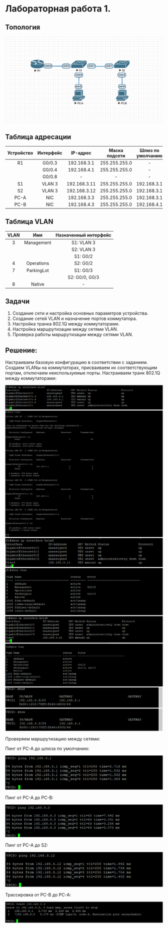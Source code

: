 <h1> Лабораторная работа 1.  </h1> 

<h2> Топология </h2>
<img src=https://github.com/Avasekho/otus-networks-pro/blob/main/labs/lab01/topology.png>

<h2> Таблица адресации </h2>

| Устройство |  Интерфейс  |   IP-адрес    |  Маска подсети  | Шлюз по умолчанию |
|:----------:|:-----------:|:-------------:|:---------------:|:-----------------:|
| R1         | G0/0.3      | 192.168.3.1  | 255.255.255.0   |         -          |
|            | G0/0.4      | 192.168.4.1  | 255.255.255.0   |         -          |
|            | G0/0.8      |      -       |        -        |         -          |
| S1         | VLAN 3      | 192.168.3.11 | 255.255.255.0   | 192.168.3.1        |
| S2         | VLAN 3      | 192.168.3.12 | 255.255.255.0   | 192.168.3.1        |
| PC-A       | NIC         | 192.168.3.3  | 255.255.255.0   | 192.168.3.1        |
| PC-B       | NIC         | 192.168.4.3  | 255.255.255.0   | 192.168.4.1        |

<h2> Таблица VLAN </h2>

|   VLAN   |     Имя      |     Назначенный интерфейс     |
|:--------:|:------------:|:-----------------------------:|
| 3        | Management   | S1: VLAN 3                    |
|          |              | S2: VLAN 3                    |
|          |              | S1: G0/2                      |
| 4        | Operations   | S2: G0/2                      |
| 7        | ParkingLot   | S1: G0/3                      |
|          |              | S2: G0/0, G0/3                |
| 8        | Native       |               -               |

<h2> Задачи </h2>

<ol>
  <li> Создание сети и настройка основных параметров устройства. </li>
  <li> Создание сетей VLAN и назначение портов коммутатора. </li>
  <li> Настройка транка 802.1Q между коммутаторами. </li>
  <li> Настройка маршрутизации между сетями VLAN. </li>
  <li> Проверка работы маршрутизации между сетями VLAN. </li>
</ol>

<h2> Решение: </h2>

<p> Настраиваем базовую конфигурацию в соответствии с заданием. Создаем VLANы на коммутаторах, присваиваем их соответствующим портам, отключаем неиспользуемые порты. Настраиваем транк 802.1Q между коммутаторами: </p>

<img src=https://github.com/Avasekho/otus-networks-pro/blob/main/labs/lab01/r1_interfaces.png>
<img src=https://github.com/Avasekho/otus-networks-pro/blob/main/labs/lab01/r1_vlans.png>
<img src=https://github.com/Avasekho/otus-networks-pro/blob/main/labs/lab01/s1_interfaces.png>
<img src=https://github.com/Avasekho/otus-networks-pro/blob/main/labs/lab01/s1_vlans.png>
<img src=https://github.com/Avasekho/otus-networks-pro/blob/main/labs/lab01/s2_interfaces.png>
<img src=https://github.com/Avasekho/otus-networks-pro/blob/main/labs/lab01/s2_vlans.png>
<img src=https://github.com/Avasekho/otus-networks-pro/blob/main/labs/lab01/pc-a_ip.png>
<img src=https://github.com/Avasekho/otus-networks-pro/blob/main/labs/lab01/pc-b_ip.png>

<p> Проверяем маршрутизацию между сетями: </p>

<p> Пинг от PC-A до шлюза по умолчанию: </p>

<img src=https://github.com/Avasekho/otus-networks-pro/blob/main/labs/lab01/pc-a_to_gateway.png>

<p> Пинг от PC-A до PC-B: </p>

<img src=https://github.com/Avasekho/otus-networks-pro/blob/main/labs/lab01/pc-a_to_pc-b.png>

<p> Пинг от PC-A до S2: </p>

<img src=https://github.com/Avasekho/otus-networks-pro/blob/main/labs/lab01/pc-a_to_s2.png>

<p> Трассировка от PC-B до PC-A: </p>

<img src=https://github.com/Avasekho/otus-networks-pro/blob/main/labs/lab01/trace_pc-b_to_pc-a.png>

